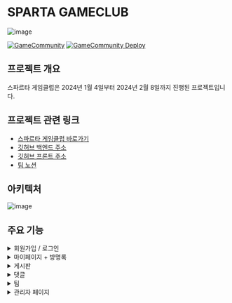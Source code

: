 # SPARTA GAMECLUB
![image](https://github.com/game-community-project/game-community/assets/140589023/e733dd52-7c66-4bf9-8b62-47de32ff7575)

[![GameCommunity](https://github.com/game-community-project/game-community/actions/workflows/ci.yml/badge.svg)](https://github.com/game-community-project/game-community/actions/workflows/ci.yml)
[![GameCommunity Deploy](https://github.com/game-community-project/game-community/actions/workflows/cd.yml/badge.svg)](https://github.com/game-community-project/game-community/actions/workflows/cd.yml)

## 프로젝트 개요
스파르타 게임클럽은 2024년 1월 4일부터 2024년 2월 8일까지 진행된 프로젝트입니다.

## 프로젝트 관련 링크
- [스파르타 게임클럽 바로가기](https://game-community-project.github.io/front-end/)
- [깃허브 백엔드 주소](https://github.com/game-community-project)
- [깃허브 프론트 주소](https://github.com/game-community-project)
- [팀 노션](https://www.notion.so/Sparta-GameClub-8499b67a86f140978ced7bad12ea08f5)

## 아키텍처
![image](https://github.com/game-community-project/game-community/assets/140589023/0f1be9a2-c34e-4a6e-b86b-72c2be567c19)

## 주요 기능
<details>
<summary>회원가입 / 로그인</summary>

- 회원가입
    - 이메일, 닉네임, 비밀번호를 입력해서 회원가입
    - 회원가입 시 이메일 인증 필요
- 로그인
    - 소셜로그인 : 카카오 로그인
</details>

<details>
<summary>마이페이지 + 방명록</summary>

- 유저 프로필
    - 소개 등록
    - 닉네임, 비밀번호, 프로필 수정
- 유저 방명록
    - 유저의 소개 등을 조회
    - 유저에 대한 평가를 남김
</details>

<details>
<summary>게시판</summary>

- 게시판 CRUD 페이징(무한스크롤)
- 좋아요 또는 싫어요 기능
- 댓글 채택 시 게시글이 마감되는 기능
</details>

<details>
<summary>댓글</summary>

- 게시글에 댓글 CURD
</details>

<details>
<summary>팀</summary>

- 유저는 팀을 생성할 수 있다.
- 팀 관리자는 유저를 그룹에 초대, 추방
- 팀 리스트 조회 기능
- 본인이 속한 팀들 조회 기능
- 팀 정보 수정 기능
</details>

<details>
<summary>관리자 페이지</summary>

- 유저 조회
- 유저 전체 조회
</details>
